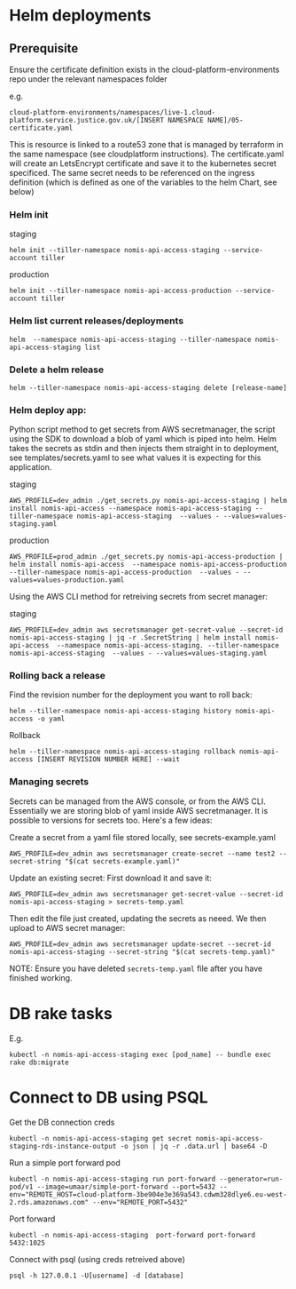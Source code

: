 # Helm deployments

## Prerequisite

Ensure the certificate definition exists in the cloud-platform-environments repo under the relevant namespaces folder

e.g.
```
cloud-platform-environments/namespaces/live-1.cloud-platform.service.justice.gov.uk/[INSERT NAMESPACE NAME]/05-certificate.yaml
```

This is resource is linked to a route53 zone that is managed by terraform in the same namespace (see cloudplatform instructions).  The certificate.yaml will create an LetsEncrypt certificate and save it to the kubernetes secret specificed.  The same secret needs to be referenced on the ingress definition (which is defined as one of the variables to the helm Chart, see below)

### Helm init

staging
```
helm init --tiller-namespace nomis-api-access-staging --service-account tiller
```

production
```
helm init --tiller-namespace nomis-api-access-production --service-account tiller
```

### Helm list current releases/deployments
```
helm  --namespace nomis-api-access-staging --tiller-namespace nomis-api-access-staging list
```

### Delete a helm release
```
helm --tiller-namespace nomis-api-access-staging delete [release-name]
```


### Helm deploy app:

Python script method to get secrets from AWS secretmanager, the script using the SDK to download a blob of yaml which is piped into helm.   Helm takes the secrets as stdin and then injects them straight in to deployment, see templates/secrets.yaml to see what values it is expecting for this application.

staging
```
AWS_PROFILE=dev_admin ./get_secrets.py nomis-api-access-staging | helm install nomis-api-access --namespace nomis-api-access-staging --tiller-namespace nomis-api-access-staging  --values - --values=values-staging.yaml
```

production
```
AWS_PROFILE=prod_admin ./get_secrets.py nomis-api-access-production | helm install nomis-api-access  --namespace nomis-api-access-production --tiller-namespace nomis-api-access-production  --values - --values=values-production.yaml
```


Using the AWS CLI method for retreiving secrets from secret manager:

staging
```
AWS_PROFILE=dev_admin aws secretsmanager get-secret-value --secret-id nomis-api-access-staging | jq -r .SecretString | helm install nomis-api-access  --namespace nomis-api-access-staging. --tiller-namespace nomis-api-access-staging  --values - --values=values-staging.yaml
```

### Rolling back a release
Find the revision number for the deployment you want to roll back:
```
helm --tiller-namespace nomis-api-access-staging history nomis-api-access -o yaml
```

Rollback
```
helm --tiller-namespace nomis-api-access-staging rollback nomis-api-access [INSERT REVISION NUMBER HERE] --wait
```

### Managing secrets

Secrets can be managed from the AWS console, or from the AWS CLI.  Essentially we are storing blob of yaml inside AWS secretmanager.  It is possible to versions for secrets too.  Here's a few ideas:

Create a secret from a yaml file stored locally, see secrets-example.yaml
```
AWS_PROFILE=dev_admin aws secretsmanager create-secret --name test2 --secret-string "$(cat secrets-example.yaml)"
```

Update an existing secret:
First download it and save it:
```
AWS_PROFILE=dev_admin aws secretsmanager get-secret-value --secret-id nomis-api-access-staging > secrets-temp.yaml
```
Then edit the file just created,  updating the secrets as neeed.  We then upload to AWS secret manager:
```
AWS_PROFILE=dev_admin aws secretsmanager update-secret --secret-id nomis-api-access-staging --secret-string "$(cat secrets-temp.yaml)"
```
NOTE: Ensure you have deleted `secrets-temp.yaml` file after you have finished working. 

# DB rake tasks

E.g.
```
kubectl -n nomis-api-access-staging exec [pod_name] -- bundle exec rake db:migrate
```


# Connect to DB using PSQL

Get the DB connection creds
```
kubectl -n nomis-api-access-staging get secret nomis-api-access-staging-rds-instance-output -o json | jq -r .data.url | base64 -D
```

Run a simple port forward pod
```
kubectl -n nomis-api-access-staging run port-forward --generator=run-pod/v1 --image=umaar/simple-port-forward --port=5432 --env="REMOTE_HOST=cloud-platform-3be904e3e369a543.cdwm328dlye6.eu-west-2.rds.amazonaws.com" --env="REMOTE_PORT=5432"
```

Port forward
```
kubectl -n nomis-api-access-staging  port-forward port-forward 5432:1025
```

Connect with psql (using creds retreived above)
```
psql -h 127.0.0.1 -U[username] -d [database]
```

